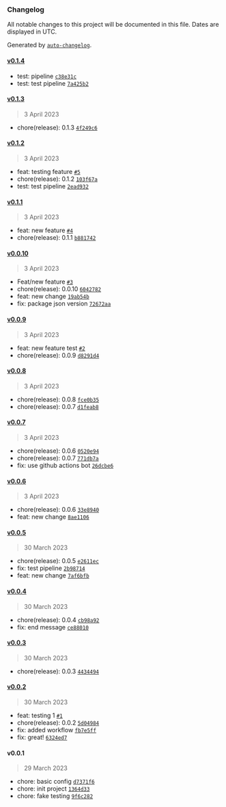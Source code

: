 ### Changelog

All notable changes to this project will be documented in this file. Dates are displayed in UTC.

Generated by [`auto-changelog`](https://github.com/CookPete/auto-changelog).

#### [v0.1.4](https://github.com/je-martinez/pipelines-playground/compare/v0.1.3...v0.1.4)

- test: pipeline [`c38e31c`](https://github.com/je-martinez/pipelines-playground/commit/c38e31c75094004f68a5be29d77da58ee9373cd4)
- test: test pipeline [`7a425b2`](https://github.com/je-martinez/pipelines-playground/commit/7a425b27f1b74aa4c86e6c1e4997b63ae3a148f2)

#### [v0.1.3](https://github.com/je-martinez/pipelines-playground/compare/v0.1.2...v0.1.3)

> 3 April 2023

- chore(release): 0.1.3 [`4f249c6`](https://github.com/je-martinez/pipelines-playground/commit/4f249c6e9d20d0038bbd7eb8d25128df79d9b4ef)

#### [v0.1.2](https://github.com/je-martinez/pipelines-playground/compare/v0.1.1...v0.1.2)

> 3 April 2023

- feat: testing feature [`#5`](https://github.com/je-martinez/pipelines-playground/pull/5)
- chore(release): 0.1.2 [`103f67a`](https://github.com/je-martinez/pipelines-playground/commit/103f67ab9fd1f3b113edd6b9b3948fe626ca1ae1)
- test: test pipeline [`2ead932`](https://github.com/je-martinez/pipelines-playground/commit/2ead932b4142f0cd37144cdf234c4d61e06fd36b)

#### [v0.1.1](https://github.com/je-martinez/pipelines-playground/compare/v0.0.10...v0.1.1)

> 3 April 2023

- feat: new feature [`#4`](https://github.com/je-martinez/pipelines-playground/pull/4)
- chore(release): 0.1.1 [`b881742`](https://github.com/je-martinez/pipelines-playground/commit/b88174238bc2bc1d8392adcd1d23ff01c1a502d1)

#### [v0.0.10](https://github.com/je-martinez/pipelines-playground/compare/v0.0.9...v0.0.10)

> 3 April 2023

- Feat/new feature [`#3`](https://github.com/je-martinez/pipelines-playground/pull/3)
- chore(release): 0.0.10 [`6042782`](https://github.com/je-martinez/pipelines-playground/commit/6042782128d002c2c82607fa11f4518b5f8f2ef2)
- feat: new change [`19ab54b`](https://github.com/je-martinez/pipelines-playground/commit/19ab54bd8a92425b6ce71b6a825d05d4a3bedd3f)
- fix: package json version [`72672aa`](https://github.com/je-martinez/pipelines-playground/commit/72672aa1c085aab524893e3a02775488d9bd5a89)

#### [v0.0.9](https://github.com/je-martinez/pipelines-playground/compare/v0.0.8...v0.0.9)

> 3 April 2023

- feat: new feature test [`#2`](https://github.com/je-martinez/pipelines-playground/pull/2)
- chore(release): 0.0.9 [`d8291d4`](https://github.com/je-martinez/pipelines-playground/commit/d8291d427c318cd2a03fd3cc18e54d1841551b34)

#### [v0.0.8](https://github.com/je-martinez/pipelines-playground/compare/v0.0.7...v0.0.8)

> 3 April 2023

- chore(release): 0.0.8 [`fce0b35`](https://github.com/je-martinez/pipelines-playground/commit/fce0b351072e9335360ca31a78ab70a0e5b91f2e)
- chore(release): 0.0.7 [`d1feab8`](https://github.com/je-martinez/pipelines-playground/commit/d1feab8c1041e3bd2f6395a2651760afb1ef2b54)

#### [v0.0.7](https://github.com/je-martinez/pipelines-playground/compare/v0.0.6...v0.0.7)

> 3 April 2023

- chore(release): 0.0.6 [`0520e94`](https://github.com/je-martinez/pipelines-playground/commit/0520e94eea51d92c33a1e5d4bb4f4250eb803005)
- chore(release): 0.0.7 [`771db7a`](https://github.com/je-martinez/pipelines-playground/commit/771db7a144962c69a9ea898e4fc8983fc712c59d)
- fix: use github actions bot [`26dcbe6`](https://github.com/je-martinez/pipelines-playground/commit/26dcbe638fd4288320a0c402afa9e0232e5c9441)

#### [v0.0.6](https://github.com/je-martinez/pipelines-playground/compare/v0.0.5...v0.0.6)

> 3 April 2023

- chore(release): 0.0.6 [`33e8940`](https://github.com/je-martinez/pipelines-playground/commit/33e894003a0c745e7d1d1da0958fc70a55168bca)
- feat: new change [`8ae1106`](https://github.com/je-martinez/pipelines-playground/commit/8ae1106645eb18f8044b84d55115b0f10d4f65ab)

#### [v0.0.5](https://github.com/je-martinez/pipelines-playground/compare/v0.0.4...v0.0.5)

> 30 March 2023

- chore(release): 0.0.5 [`e2611ec`](https://github.com/je-martinez/pipelines-playground/commit/e2611ec7ae1efc52173512fe14eb8762620629a1)
- fix: test pipeline [`2b98714`](https://github.com/je-martinez/pipelines-playground/commit/2b9871427a8670386baceec6a02cae6c991cec49)
- feat: new change [`7af6bfb`](https://github.com/je-martinez/pipelines-playground/commit/7af6bfb7006405cd178657c721d3dcf7bbbdab08)

#### [v0.0.4](https://github.com/je-martinez/pipelines-playground/compare/v0.0.3...v0.0.4)

> 30 March 2023

- chore(release): 0.0.4 [`cb98a92`](https://github.com/je-martinez/pipelines-playground/commit/cb98a9250a24c4a187f0e35d62085de66ee542e9)
- fix: end message [`ce88010`](https://github.com/je-martinez/pipelines-playground/commit/ce880107ccd3076e66d25bf1ea47f1e713ecde5e)

#### [v0.0.3](https://github.com/je-martinez/pipelines-playground/compare/v0.0.2...v0.0.3)

> 30 March 2023

- chore(release): 0.0.3 [`4434494`](https://github.com/je-martinez/pipelines-playground/commit/4434494c5301b61d8808e5cf5c46e364d24eff4e)

#### [v0.0.2](https://github.com/je-martinez/pipelines-playground/compare/v0.0.1...v0.0.2)

> 30 March 2023

- feat: testing 1 [`#1`](https://github.com/je-martinez/pipelines-playground/pull/1)
- chore(release): 0.0.2 [`5d04984`](https://github.com/je-martinez/pipelines-playground/commit/5d04984faced10614654f104deb07bc8e2177bd4)
- fix: added workflow [`fb7e5ff`](https://github.com/je-martinez/pipelines-playground/commit/fb7e5fffd1d5d46b1b8de482ed5c5993bb827744)
- fix: great! [`6324ed7`](https://github.com/je-martinez/pipelines-playground/commit/6324ed76043ebfcbc97fa5d8db0e43605712ad4f)

#### v0.0.1

> 29 March 2023

- chore: basic config [`d7371f6`](https://github.com/je-martinez/pipelines-playground/commit/d7371f6d891269615bd0a2ffb9d2358d5823411e)
- chore: init project [`1364d33`](https://github.com/je-martinez/pipelines-playground/commit/1364d337b4c433592940eee25fb9a0c022d24fce)
- chore: fake testing [`9f6c282`](https://github.com/je-martinez/pipelines-playground/commit/9f6c2822be677353934dd785832ae1e45da4de76)
